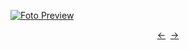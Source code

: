 [![Foto Preview](preview/n255.avif)](https://20essentials.github.io/project-000-255)

<div align="center" style="display: flex; justify-content: center;">
  <a  href="https://github.com/20essentials/project-000-254" target="_blank">&#8592;</a>
  &nbsp;&nbsp;
  <a  href="https://github.com/20essentials/project-000-256" target="_blank">&#8594;</a>
</div>
